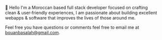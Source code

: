 👋 Hello
I'm a Moroccan based full stack developer focused on crafting clean & user‑friendly experiences, I am passionate about building excellent webapps & software that improves the lives of those around me.

Feel free you have questions or comments feel free to email me at bouanbasalah@gmail.com.

